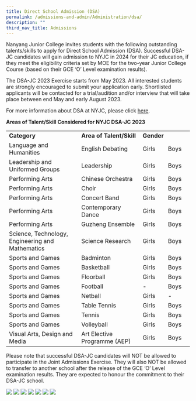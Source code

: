 ```yaml
---
title: Direct School Admission (DSA)
permalink: /admissions-and-admin/Administration/dsa/
description: ""
third_nav_title: Admissions
---
```

Nanyang Junior College invites students with the following outstanding talents/skills to apply for Direct School Admission (DSA). Successful DSA-JC candidates will gain admission to NYJC in 2024 for their JC education, if they meet the eligibility criteria set by MOE for the two-year Junior College Course (based on their GCE ‘O’ Level examination results).

The DSA-JC 2023 Exercise starts from May 2023. All interested students are strongly encouraged to submit your application early. Shortlisted applicants will be contacted for a trial/audition and/or interview that will take place between end May and early August 2023.

For more information about DSA at NYJC, please click [here](https://dsainfo.nyjc.edu.sg).

**Areas of Talent/Skill Considered for NYJC DSA-JC 2023**



<table width="596"><tbody><tr><td width="264"><strong>Category</strong></td><td width="194"><strong>Area of Talent/Skill</strong></td><td colspan="2" width="138"><strong>Gender</strong></td></tr><tr><td width="264">Language and Humanities</td><td width="194">English Debating</td><td width="72">Girls</td><td width="66">Boys</td></tr><tr><td width="264">Leadership and Uniformed Groups</td><td width="194">Leadership</td><td width="72">Girls</td><td width="66">Boys</td></tr><tr><td width="264">Performing Arts</td><td width="194">Chinese Orchestra</td><td width="72">Girls</td><td width="66">Boys</td></tr><tr><td width="264">Performing Arts</td><td width="194">Choir</td><td width="72">Girls</td><td width="66">Boys</td></tr><tr><td width="264">Performing Arts</td><td width="194">Concert Band</td><td width="72">Girls</td><td width="66">Boys</td></tr><tr><td width="264">Performing Arts</td><td width="194">Contemporary Dance</td><td width="72">Girls</td><td width="66">Boys</td></tr><tr><td width="264">Performing Arts</td><td width="194">Guzheng Ensemble</td><td width="72">Girls</td><td width="66">Boys</td></tr><tr><td width="264">Science, Technology, Engineering and Mathematics</td><td width="194">Science Research</td><td width="72">Girls</td><td width="66">Boys</td></tr><tr><td width="264">Sports and Games</td><td width="194">Badminton</td><td width="72">Girls</td><td width="66">Boys</td></tr><tr><td width="264">Sports and Games</td><td width="194">Basketball</td><td width="72">Girls</td><td width="66">Boys</td></tr><tr><td width="264">Sports and Games</td><td width="194">Floorball</td><td width="72">Girls</td><td width="66">Boys</td></tr><tr><td width="264">Sports and Games</td><td width="194">Football</td><td width="72">-</td><td width="66">Boys</td></tr><tr><td width="264">Sports and Games</td><td width="194">Netball</td><td width="72">Girls</td><td width="66">-</td></tr><tr><td width="264">Sports and Games</td><td width="194">Table Tennis</td><td width="72">Girls</td><td width="66">Boys</td></tr><tr><td width="264">Sports and Games</td><td width="194">Tennis</td><td width="72">Girls</td><td width="66">Boys</td></tr><tr><td width="264">Sports and Games</td><td width="194">Volleyball</td><td width="72">Girls</td><td width="66">Boys</td></tr><tr><td width="264">Visual Arts, Design and Media</td><td width="194">Art Elective Programme (AEP)</td><td width="72">Girls</td><td width="66">Boys</td></tr></tbody></table>

Please note that successful DSA-JC candidates will NOT be allowed to participate in the Joint Admissions Exercise. They will also NOT be allowed to transfer to another school after the release of the GCE ‘O’ Level examination results. They are expected to honour the commitment to their DSA-JC school.

![](/images/pic1.jpeg)
![](/images/oic2.jpeg)
![](/images/pic3.jpeg)
![](/images/pic4.jpeg)
![](/images/pic5.jpeg)
![](/images/pic6.jpeg)
![](/images/pic7.jpeg)